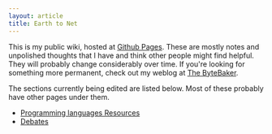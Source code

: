 ```yaml
---
layout: article
title: Earth to Net
---
```


This is my public wiki, hosted at [Github Pages](http://pages.github.com). These are mostly notes and unpolished thoughts that I have and think other people might find helpful. They will probably change considerably over time.  If you're looking for something more permanent, check out my weblog at [The ByteBaker](http://bytebaker.com).

The sections currently being edited are listed below. Most of these probably have other pages under them.

+ [Programming languages Resources](/prog-lang-resources)
+ [Debates](/debates)
